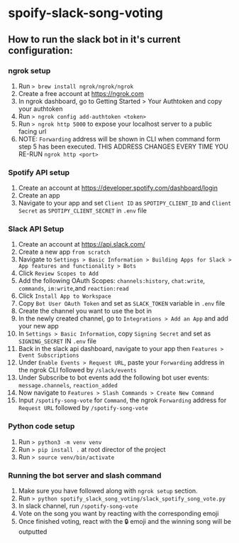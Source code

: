 # spoify-slack-song-voting

## How to run the slack bot in it's current configuration:

### ngrok setup

1. Run `> brew install ngrok/ngrok/ngrok`
2. Create a free account at https://ngrok.com
3. In ngrok dashboard, go to Getting Started > Your Authtoken and copy your authtoken
4. Run `> ngrok config add-authtoken <token>`
5. Run `> ngrok http 5000` to expose your localhost server to a public facing url
6. NOTE: `Forwarding` address will be shown in CLI when command form step 5 has been executed. THIS ADDRESS CHANGES EVERY TIME YOU RE-RUN `ngrok http <port>`

### Spotify API setup

1. Create an account at https://developer.spotify.com/dashboard/login
2. Create an app
3. Navigate to your app and set `Client ID` as `SPOTIPY_CLIENT_ID` and `Client Secret` as `SPOTIPY_CLIENT_SECRET` in `.env` file

### Slack API Setup

1. Create an account at https://api.slack.com/
2. Create a new app `from scratch`
3. Navigate to `Settings > Basic Information > Building Apps for Slack > App features and functionality > Bots`
4. Click `Review Scopes to Add`
5. Add the following OAuth Scopes: `channels:history`, `chat:write`, `commands`, `im:write`,and `reaction:read`
6. Click `Install App to Workspace`
7. Copy `Bot User OAuth Token` and set as `SLACK_TOKEN` variable in `.env` file
8. Create the channel you want to use the bot in
9. In the newly created channel, go to `Integrations > Add an App` and add your new app
10. In `Settings > Basic Information`, copy `Signing Secret` and set as `SIGNING_SECRET` IN `.env` file
11. Back in the slack api dashboard, navigate to your app then `Features > Event Subscriptions`
12. Under `Enable Events > Request URL`, paste your `Forwarding` address in the ngrok CLI followed by `/slack/events`
13. Under Subscribe to bot events add the following bot user events: `message.channels`, `reaction_added`
14. Now navigate to `Features > Slash Commands > Create New Command`
15. Input `/spotify-song-vote` for `Command`, the ngrok `Forwarding` address for `Request URL` followed by `/spotify-song-vote`

### Python code setup

1. Run `> python3 -m venv venv`
2. Run `> pip install .` at root director of the project
3. Run `> source venv/bin/activate`

### Running the bot server and slash command

1. Make sure you have followed along with `ngrok setup` section.
2. Run `> python spotify_slack_song_voting/slack_spotify_song_vote.py`
3. In slack channel, run `/spotify-song-vote`
4. Vote on the song you want by reacting with the corresponding emoji
5. Once finished voting, react with the :lock: emoji and the winning song will be outputted
